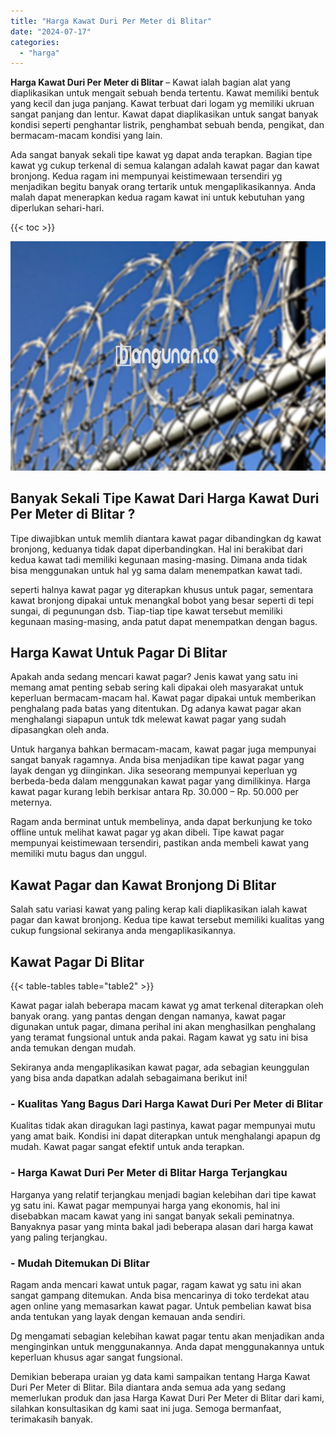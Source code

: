 ```yaml
---
title: "Harga Kawat Duri Per Meter di Blitar"
date: "2024-07-17"
categories: 
  - "harga"
---
```


**Harga Kawat Duri Per Meter di Blitar** – Kawat ialah bagian alat yang diaplikasikan untuk mengait sebuah benda tertentu. Kawat memiliki bentuk yang kecil dan juga panjang. Kawat terbuat dari logam yg memiliki ukruan sangat panjang dan lentur. Kawat dapat diaplikasikan untuk sangat banyak kondisi seperti penghantar listrik, penghambat sebuah benda, pengikat, dan bermacam-macam kondisi yang lain.

Ada sangat banyak sekali tipe kawat yg dapat anda terapkan. Bagian tipe kawat yg cukup terkenal di semua kalangan adalah kawat pagar dan kawat bronjong. Kedua ragam ini mempunyai keistimewaan tersendiri yg menjadikan begitu banyak orang tertarik untuk mengaplikasikannya. Anda malah dapat menerapkan kedua ragam kawat ini untuk kebutuhan yang diperlukan sehari-hari.

{{< toc >}}

![Harga Kawat Duri Per Meter di Blitar](/images/jual-kawat-murah02.png)

## Banyak Sekali Tipe Kawat Dari Harga Kawat Duri Per Meter di Blitar ?

Tipe diwajibkan untuk memlih diantara kawat pagar dibandingkan dg kawat bronjong, keduanya tidak dapat diperbandingkan. Hal ini berakibat dari kedua kawat tadi memiliki kegunaan masing-masing. Dimana anda tidak bisa menggunakan untuk hal yg sama dalam menempatkan kawat tadi.

seperti halnya kawat pagar yg diterapkan khusus untuk pagar, sementara kawat bronjong dipakai untuk menangkal bobot yang besar seperti di tepi sungai, di pegunungan dsb. Tiap-tiap tipe kawat tersebut memiliki kegunaan masing-masing, anda patut dapat menempatkan dengan bagus.

## Harga Kawat Untuk Pagar Di Blitar

Apakah anda sedang mencari kawat pagar? Jenis kawat yang satu ini memang amat penting sebab sering kali dipakai oleh masyarakat untuk keperluan bermacam-macam hal. Kawat pagar dipakai untuk memberikan penghalang pada batas yang ditentukan. Dg adanya kawat pagar akan menghalangi siapapun untuk tdk melewat kawat pagar yang sudah dipasangkan oleh anda.

Untuk harganya bahkan bermacam-macam, kawat pagar juga mempunyai sangat banyak ragamnya. Anda bisa menjadikan tipe kawat pagar yang layak dengan yg diinginkan. Jika seseorang mempunyai keperluan yg berbeda-beda dalam menggunakan kawat pagar yang dimilikinya. Harga kawat pagar kurang lebih berkisar antara Rp. 30.000 – Rp. 50.000 per meternya.

Ragam anda berminat untuk membelinya, anda dapat berkunjung ke toko offline untuk melihat kawat pagar yg akan dibeli. Tipe kawat pagar mempunyai keistimewaan tersendiri, pastikan anda membeli kawat yang memiliki mutu bagus dan unggul.

## Kawat Pagar dan Kawat Bronjong Di Blitar

Salah satu variasi kawat yang paling kerap kali diaplikasikan ialah kawat pagar dan kawat bronjong. Kedua tipe kawat tersebut memiliki kualitas yang cukup fungsional sekiranya anda mengaplikasikannya.

## Kawat Pagar Di Blitar

{{< table-tables table="table2" >}}

Kawat pagar ialah beberapa macam kawat yg amat terkenal diterapkan oleh banyak orang. yang pantas dengan dengan namanya, kawat pagar digunakan untuk pagar, dimana perihal ini akan menghasilkan penghalang yang teramat fungsional untuk anda pakai. Ragam kawat yg satu ini bisa anda temukan dengan mudah.

Sekiranya anda mengaplikasikan kawat pagar, ada sebagian keunggulan yang bisa anda dapatkan adalah sebagaimana berikut ini!

### \- Kualitas Yang Bagus Dari Harga Kawat Duri Per Meter di Blitar

Kualitas tidak akan diragukan lagi pastinya, kawat pagar mempunyai mutu yang amat baik. Kondisi ini dapat diterapkan untuk menghalangi apapun dg mudah. Kawat pagar sangat efektif untuk anda terapkan.

### \- Harga Kawat Duri Per Meter di Blitar Harga Terjangkau

Harganya yang relatif terjangkau menjadi bagian kelebihan dari tipe kawat yg satu ini. Kawat pagar mempunyai harga yang ekonomis, hal ini disebabkan macam kawat yang ini sangat banyak sekali peminatnya. Banyaknya pasar yang minta bakal jadi beberapa alasan dari harga kawat yang paling terjangkau.

### \- Mudah Ditemukan Di Blitar

Ragam anda mencari kawat untuk pagar, ragam kawat yg satu ini akan sangat gampang ditemukan. Anda bisa mencarinya di toko terdekat atau agen online yang memasarkan kawat pagar. Untuk pembelian kawat bisa anda tentukan yang layak dengan kemauan anda sendiri.

Dg mengamati sebagian kelebihan kawat pagar tentu akan menjadikan anda menginginkan untuk menggunakannya. Anda dapat menggunakannya untuk keperluan khusus agar sangat fungsional.

Demikian beberapa uraian yg data kami sampaikan tentang Harga Kawat Duri Per Meter di Blitar. Bila diantara anda semua ada yang sedang memerlukan produk dan jasa Harga Kawat Duri Per Meter di Blitar dari kami, silahkan konsultasikan dg kami saat ini juga. Semoga bermanfaat, terimakasih banyak.
